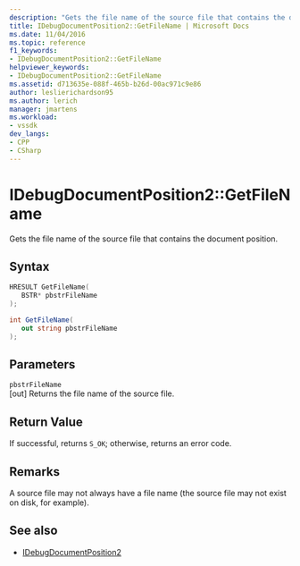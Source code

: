 ```yaml
---
description: "Gets the file name of the source file that contains the document position."
title: IDebugDocumentPosition2::GetFileName | Microsoft Docs
ms.date: 11/04/2016
ms.topic: reference
f1_keywords:
- IDebugDocumentPosition2::GetFileName
helpviewer_keywords:
- IDebugDocumentPosition2::GetFileName
ms.assetid: d713635e-088f-465b-b26d-00ac971c9e86
author: leslierichardson95
ms.author: lerich
manager: jmartens
ms.workload:
- vssdk
dev_langs:
- CPP
- CSharp
---
```

# IDebugDocumentPosition2::GetFileName
Gets the file name of the source file that contains the document position.

## Syntax

```cpp
HRESULT GetFileName( 
   BSTR* pbstrFileName
);
```

```csharp
int GetFileName( 
   out string pbstrFileName
);
```

## Parameters
`pbstrFileName`\
[out] Returns the file name of the source file.

## Return Value
 If successful, returns `S_OK`; otherwise, returns an error code.

## Remarks
 A source file may not always have a file name (the source file may not exist on disk, for example).

## See also
- [IDebugDocumentPosition2](../../../extensibility/debugger/reference/idebugdocumentposition2.md)
